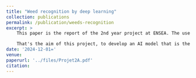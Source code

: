 ```yaml
---
title: "Weed recognition by deep learning"
collection: publications
permalink: /publication/weeds-recognition
excerpt: >
    This paper is the report of the 2nd year project at ENSEA. The use of weedkillers and other chemical products is becoming a major problem in agriculture today. We therefore need to find a way of identifying weeds as soon as they are young shoots, in order to eliminate them immediately. But how can we identify them? 

    That's the aim of this project, to develop an AI model that is the most relevant for this purpose. We are studying several image recognition architectures. We are comparing the CNN with YOLOv8 according to several criteria we have set ourselves.
date: '2024-12-01='
venue: 
paperurl: '../files/Projet2A.pdf'
citation: 
---
```


